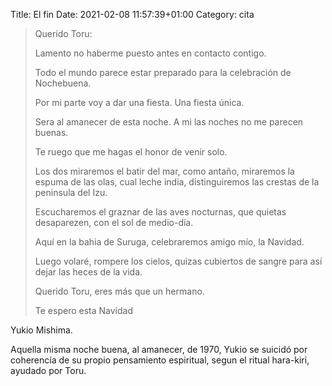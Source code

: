 Title: El fin
Date: 2021-02-08 11:57:39+01:00
Category: cita


> Querido Toru:
> 
> Lamento no haberme puesto antes en contacto contigo.
> 
> Todo el mundo parece estar preparado para la celebración de Nochebuena.
> 
> Por mi parte voy a dar una fiesta. Una fiesta única.
> 
> Sera al amanecer de esta noche. A mi las noches no me parecen buenas.
> 
> Te ruego que me hagas el honor de venir solo.
> 
> Los dos miraremos el batir del mar, como antaño, miraremos la espuma de las olas, cual leche india, distinguiremos las crestas de la peninsula del Izu.
> 
> Escucharemos el graznar de las aves nocturnas, que quietas desaparezen, con el sol de medio-día.
> 
> Aquí en la bahia de Suruga, celebraremos amigo mío, la Navidad.
> 
> Luego volaré, rompere los cielos, quizas cubiertos de sangre para así dejar las heces de la vida.
> 
> Querido Toru, eres más que un hermano.
> 
> Te espero esta Navidad

Yukio Mishima.


Aquella misma noche buena, al amanecer, de 1970, Yukio se suicidó por coherencía de su propio pensamiento espiritual, segun el ritual hara-kiri, ayudado por
Toru.

